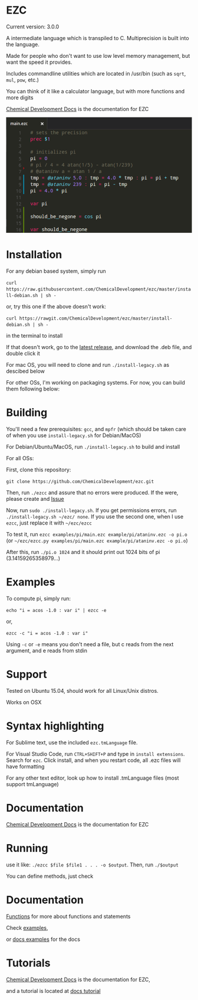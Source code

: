 # EZC

Current version: 3.0.0

A intermediate language which is transpiled to C. Multiprecision is built into the language.

Made for people who don't want to use low level memory management, but want the speed it provides.

Includes commandline utilities which are located in /usr/bin (such as `sqrt`, `mul`, `pow`, etc.)

You can think of it like a calculator language, but with more functions and more digits

[Chemical Development Docs](http://chemicaldevelopment.us/docs/ezc/) is the documentation for EZC

![Screenshot](screenshots/pi_basic.png)

# Installation

For any debian based system, simply run 

`curl https://raw.githubusercontent.com/ChemicalDevelopment/ezc/master/install-debian.sh | sh -`

or, try this one if the above doesn't work: 

`curl https://rawgit.com/ChemicalDevelopment/ezc/master/install-debian.sh | sh -`

in the terminal to install

If that doesn't work, go to the [latest release](https://github.com/ChemicalDevelopment/ezc/releases/latest), and download the .deb file, and double click it

For mac OS, you will need to clone and run `./install-legacy.sh` as descibed below

For other OSs, I'm working on packaging systems. For now, you can build them following below:

# Building

You'll need a few prerequisites: `gcc`, and `mpfr` (which should be taken care of when you use `install-legacy.sh` for Debian/MacOS)

For Debian/Ubuntu/MacOS, run `./install-legacy.sh` to build and install

For all OSs:

First, clone this repository:

`git clone https://github.com/ChemicalDevelopment/ezc.git`

Then, run `./ezcc` and assure that no errors were produced. If the were, please create and [Issue](https://github.com/ChemicalDevelopment/ezc/issues)

Now, run `sudo ./install-legacy.sh`. If you get permissions errors, run `./install-legacy.sh ~/ezc/ none`. If you use the second one, when I use `ezcc`, just replace it with `~/ezc/ezcc`

To test it, run `ezcc examples/pi/main.ezc example/pi/ataninv.ezc -o pi.o` (or `~/ezc/ezcc.py examples/pi/main.ezc example/pi/ataninv.ezc -o pi.o`) 

After this, run `./pi.o 1024` and it should print out 1024 bits of pi (3.14159265358979...)


# Examples

To compute pi, simply run:

`echo "i = acos -1.0 : var i" | ezcc -e`

or, 

`ezcc -c "i = acos -1.0 : var i"`

Using `-c` or `-e` means you don't need a file, but c reads from the next argument, and e reads from stdin


# Support

Tested on Ubuntu 15.04, should work for all Linux/Unix distros.

Works on OSX

# Syntax highlighting

For Sublime text, use the included `ezc.tmLanguage` file.

For Visual Studio Code, run `CTRL+SHIFT+P` and type in `install extensions`. Search for `ezc`. Click install, and when you restart code, all .ezc files will have formatting

For any other text editor, look up how to install .tmLanguage files (most support tmLanguage)

# Documentation

[Chemical Development Docs](http://chemicaldevelopment.us/docs/ezc/) is the documentation for EZC

# Running

use it like: `./ezcc $file $file1 . . . -o $output`. Then, run `./$output`

You can define methods, just check

# Documentation

[Functions](http://chemicaldevelopment.us/docs/ezc/functions) for more about functions and statements

Check [examples](https://github.com/ChemicalDevelopment/ezc/tree/master/examples), 

or [docs examples](http://chemicaldevelopment.us/docs/ezc/examples) for the docs

# Tutorials

[Chemical Development Docs](http://chemicaldevelopment.us/docs/ezc/) is the documentation for EZC,

and a tutorial is located at [docs tutorial](http://chemicaldevelopment.us/docs/ezc/tutorials)
